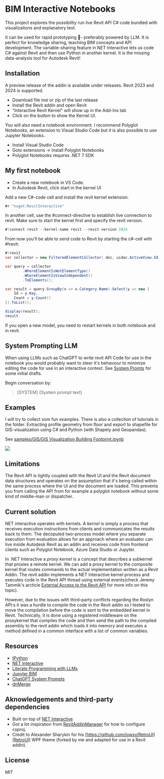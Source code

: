 # BIM Interactive Notebooks

This project explores the possibility run live Revit API C# code bundled with visualizations and explanatory text.

It can be used for rapid prototyping :rocket:- preferably powered by LLM. It is perfect for knowledge sharing, teaching BIM concepts and API development. The variable-sharing feature in NET Interactive lets us code C# against Revit and then use Python in another kernel. It is the missing data-analysis tool for Autodesk Revit!

## Installation
A preview release of the addin is available under releases. Revit 2023 and 2024 is supported. 

* Download file msi or zip of the last release
* Install the Revit addin and open Revit
* "Interactive Revit Kernel" will show up in the Add-Ins tab
*  Click on the button to show the Kernel UI.

You will also need a notebook environment.
I recommend Polyglot Notebooks, an extension to Visual Studio Code but it is also possible to use Jupyter Notebooks.

* Install Visual Studio Code
* Goto extensions -> Install Polyglot Notebooks
* Polyglot Notebooks requires .NET 7 SDK

## My first notebook

* Create a new notebook in VS Code.
* In Autodesk Revit, click start in the kernel UI

Add a new C#-code cell and install the revit kernel extension.
```csharp
#r "nuget:RevitInteractive"
```

In another cell, use the #connect-directive to establish live connection to revit. Make sure to start the kernel first and specify the revit version.
```csharp
#!connect revit --kernel-name revit --revit-version 2024
```

From now you'll be able to send code to Revit by starting the c#-cell with #!revit:
```csharp
#!revit
var collector = new FilteredElementCollector( doc, uidoc.ActiveView.Id);

var query = collector
        .WhereElementIsNotElementType()
        .WhereElementIsViewIndependent()
        .ToElements();

var result = query.GroupBy(x => x.Category.Name).Select(y => new {
    Id = y.Key,
    Count = y.Count()
}).ToList();

display(result);
result
```
If you open a new model, you need to restart kernels in both notebook and in revit.

## System Prompting LLM
When using LLMs such as ChatGPT to write revit API Code for use in the notebook you would probably want to steer it's behaviour to minimize editing the code for use in an interactive context.
See [System Promts](https://github.com/jowsy/bim-net-interactive/tree/main/samples/system-prompts/) for some initial drafts.

Begin conversation by:
> [SYSTEM] {System prompt text}

## Examples
I will try to collect som fun examples. There is also a collection of tutorials in the folder.
Extracting profile geometry from floor and export to shapefile for GIS-visualization using C# and Python (with Shapely and Geopandas).

See [samples/GIS/GIS Visualization Building Footprint.ipynb](https://github.com/jowsy/bim-net-interactive/blob/main/samples/GIS/GIS%20Visualization%20Building%20Footprint.ipynb)

![](./samples/example.gif)

## Limitations

The Revit API is tightly coupled with the Revit UI and the Revit document data structures and operates on the assumption that it's being called within the same process where the UI and the document are loaded.
This prevents you from calling the API from for example a polyglot notebook without some kind of middle-man or dispatcher.

## Current solution
NET interactive operates with kernels. A *kernel* is simply a process that receives execution instructions from clients and communicates the results back to them. The decopuled two-process model where you separate execution from evaluation allows for an approach where an evaluator can live inside Autodesk Revit as an addin and receives code from frontend clients such as Polyglot Notebook, Azure Data Studio or Jupyter.

In .NET Interactive a *proxy kernel* is a concept that describes a subkernel that proxies a remote kernel. We can add a proxy kernel to the composite kernel that routes commands to the actual implementation written as a Revit Addin. The revit addin implements a NET Interactive kernel process and executes code in the Revit API thread using external events(check Jeremy Tammik's arcticle [External Access to the Revit API](https://thebuildingcoder.typepad.com/blog/2017/05/external-access-to-the-revit-api.html) for more info on this topic). 

However, due to the issues with third-party conflicts regarding the Roslyn API:s it was a hurdle to compile the code in the Revit addin so I tested to move the compilation before the code is sent to the embedded kernel in Revit. Technically, it is done using a registered middleware on the proxykernel that compiles the code and then send the path to the compiled assembly to the revit addin which loads it into memory and executes a method defined in a common interface with a list of common variables.

## Resources

* [IPython](https://ipython.org/ipython-doc/stable/overview.html#ipythonzmq)
* [NET Interactive](https://github.com/dotnet/interactive)
* [Literate Programming with LLMs](https://matt-rickard.com/literate-programming-with-llms)
* [Jupyter BIM](https://github.com/chuongmep/JupyterBIM)
* [ChatGPT System Prompts](https://github.com/mustvlad/ChatGPT-System-Prompts/tree/main)
* [dnMerge](https://github.com/CCob/dnMerge)


## Aknowledgements and third-party dependencies

* Built on top of [NET Interactive](https://github.com/dotnet/interactive)
* Got a lot inspiration from [RevitAddinManager](https://github.com/chuongmep/RevitAddInManager) for how to configure csproj.
* Credit to Alexander Sharykin for his [https://github.com/jowsy/RetroUI](RetroUI) WPF theme (forked by me and adapted for use in a Revit addin).

## License

MIT
